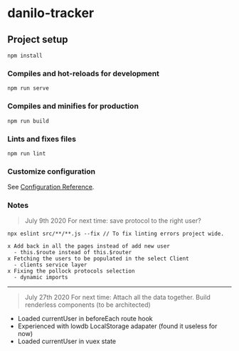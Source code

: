 # danilo-tracker

## Project setup
```
npm install
```

### Compiles and hot-reloads for development
```
npm run serve
```

### Compiles and minifies for production
```
npm run build
```

### Lints and fixes files
```
npm run lint
```

### Customize configuration
See [Configuration Reference](https://cli.vuejs.org/config/).


### Notes
> July 9th 2020
> For next time: save protocol to the right user?

```
npx eslint src/**/**.js --fix // To fix linting errors project wide.

x Add back in all the pages instead of add new user
  - this.$route instead of this.$router
x Fetching the users to be populated in the select Client
  - clients service layer
x Fixing the pollock protocols selection
  - dynamic imports
```

---

> July 27th 2020
> For next time: Attach all the data together. Build renderless components (to be architected)

- Loaded currentUser in beforeEach route hook
- Experienced with lowdb LocalStorage adapater (found it useless for now)
- Loaded currentUser in vuex state
```
```